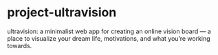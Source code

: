 # project-ultravision
ultravision: a minimalist web app for creating an online vision board — a place to visualize your dream life, motivations, and what you’re working towards.
